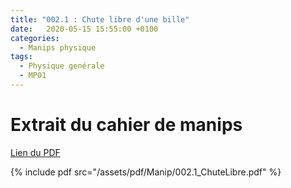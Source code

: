 ```yaml
---
title: "002.1 : Chute libre d'une bille"
date:   2020-05-15 15:55:00 +0100
categories:
  - Manips physique
tags:
  - Physique genérale
  - MP01
---
```


# Extrait du cahier de manips

[Lien du PDF](/assets/pdf/Manip/002.1_ChuteLibre.pdf)

{% include pdf src="/assets/pdf/Manip/002.1_ChuteLibre.pdf" %}
